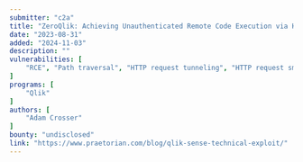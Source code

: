 ```yaml
---
submitter: "c2a"
title: "ZeroQlik: Achieving Unauthenticated Remote Code Execution via HTTP Request Tunneling and Path Traversal"
date: "2023-08-31"
added: "2024-11-03"
description: ""
vulnerabilities: [
    "RCE", "Path traversal", "HTTP request tunneling", "HTTP request smuggling", "Security code review"
]
programs: [
    "Qlik"
]
authors: [
    "Adam Crosser"
]
bounty: "undisclosed"
link: "https://www.praetorian.com/blog/qlik-sense-technical-exploit/"
---
```




